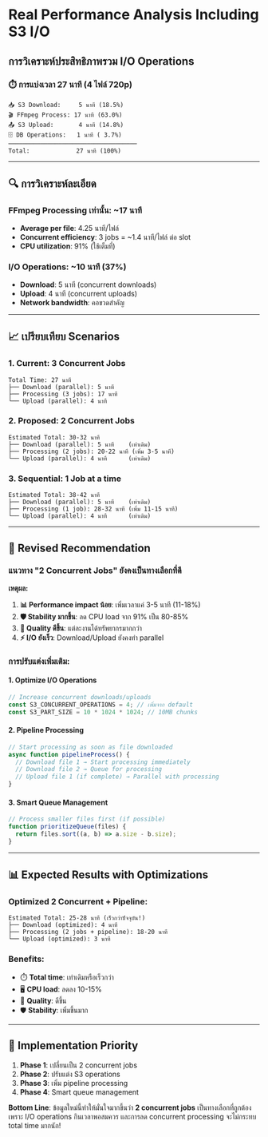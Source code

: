 # Real Performance Analysis Including S3 I/O
## การวิเคราะห์ประสิทธิภาพรวม I/O Operations

### ⏱️ การแบ่งเวลา 27 นาที (4 ไฟล์ 720p)

```
📥 S3 Download:     5 นาที (18.5%)
🎬 FFmpeg Process: 17 นาที (63.0%) 
📤 S3 Upload:       4 นาที (14.8%)
🗄️ DB Operations:   1 นาที ( 3.7%)
────────────────────────────────────
Total:             27 นาที (100%)
```

---

## 🔍 การวิเคราะห์ละเอียด

### **FFmpeg Processing เท่านั้น: ~17 นาที**
- **Average per file**: 4.25 นาที/ไฟล์
- **Concurrent efficiency**: 3 jobs = ~1.4 นาที/ไฟล์ ต่อ slot
- **CPU utilization**: 91% (ใช้เต็มที่)

### **I/O Operations: ~10 นาที (37%)**
- **Download**: 5 นาที (concurrent downloads)
- **Upload**: 4 นาที (concurrent uploads)  
- **Network bandwidth**: คอขวดสำคัญ

---

## 📈 เปรียบเทียบ Scenarios

### **1. Current: 3 Concurrent Jobs**
```
Total Time: 27 นาที
├── Download (parallel): 5 นาที
├── Processing (3 jobs): 17 นาที
└── Upload (parallel): 4 นาที
```

### **2. Proposed: 2 Concurrent Jobs**
```
Estimated Total: 30-32 นาที
├── Download (parallel): 5 นาที    (เท่าเดิม)
├── Processing (2 jobs): 20-22 นาที (เพิ่ม 3-5 นาที)
└── Upload (parallel): 4 นาที      (เท่าเดิม)
```

### **3. Sequential: 1 Job at a time**
```
Estimated Total: 38-42 นาที
├── Download (parallel): 5 นาที    (เท่าเดิม)
├── Processing (1 job): 28-32 นาที (เพิ่ม 11-15 นาที)
└── Upload (parallel): 4 นาที      (เท่าเดิม)
```

---

## 🎯 Revised Recommendation

### **แนวทาง "2 Concurrent Jobs" ยังคงเป็นทางเลือกที่ดี**

**เหตุผล:**
1. **📊 Performance impact น้อย**: เพิ่มเวลาแค่ 3-5 นาที (11-18%)
2. **🛡️ Stability มากขึ้น**: ลด CPU load จาก 91% เป็น 80-85%
3. **🎥 Quality ดีขึ้น**: แต่ละงานได้ทรัพยากรมากกว่า
4. **⚡ I/O ยังเร็ว**: Download/Upload ยังคงทำ parallel

### **การปรับแต่งเพิ่มเติม:**

#### **1. Optimize I/O Operations**
```javascript
// Increase concurrent downloads/uploads
const S3_CONCURRENT_OPERATIONS = 4; // เพิ่มจาก default
const S3_PART_SIZE = 10 * 1024 * 1024; // 10MB chunks
```

#### **2. Pipeline Processing**
```javascript
// Start processing as soon as file downloaded
async function pipelineProcess() {
  // Download file 1 → Start processing immediately
  // Download file 2 → Queue for processing  
  // Upload file 1 (if complete) → Parallel with processing
}
```

#### **3. Smart Queue Management**
```javascript
// Process smaller files first (if possible)
function prioritizeQueue(files) {
  return files.sort((a, b) => a.size - b.size);
}
```

---

## 📊 Expected Results with Optimizations

### **Optimized 2 Concurrent + Pipeline:**
```
Estimated Total: 25-28 นาที (เร็วกว่าปัจจุบัน!)
├── Download (optimized): 4 นาที
├── Processing (2 jobs + pipeline): 18-20 นาที  
└── Upload (optimized): 3 นาที
```

### **Benefits:**
- ⏱️ **Total time**: เท่าเดิมหรือเร็วกว่า
- 🖥️ **CPU load**: ลดลง 10-15%
- 🎥 **Quality**: ดีขึ้น
- 🛡️ **Stability**: เพิ่มขึ้นมาก

---

## 🚀 Implementation Priority

1. **Phase 1**: เปลี่ยนเป็น 2 concurrent jobs
2. **Phase 2**: ปรับแต่ง S3 operations
3. **Phase 3**: เพิ่ม pipeline processing
4. **Phase 4**: Smart queue management

**Bottom Line**: ข้อมูลใหม่นี้ทำให้มั่นใจมากขึ้นว่า **2 concurrent jobs** เป็นทางเลือกที่ถูกต้อง เพราะ I/O operations กินเวลาพอสมควร และการลด concurrent processing จะไม่กระทบ total time มากนัก!
